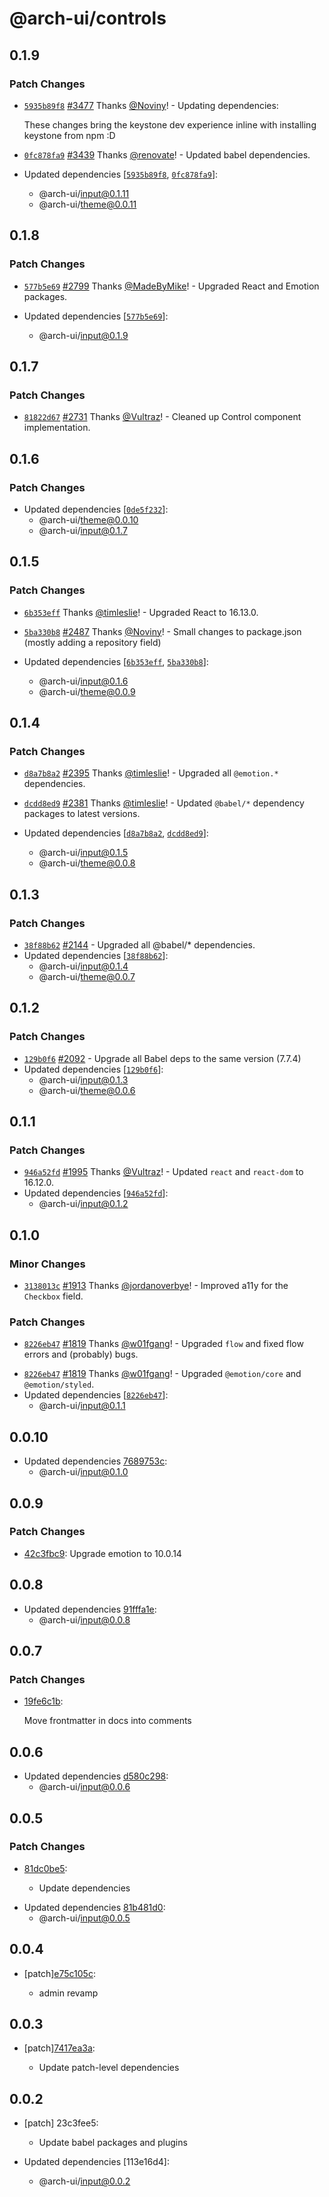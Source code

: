 # @arch-ui/controls

## 0.1.9

### Patch Changes

- [`5935b89f8`](https://github.com/keystonejs/keystone-5/commit/5935b89f8862b36f14d09da68f056f759a860f3e) [#3477](https://github.com/keystonejs/keystone-5/pull/3477) Thanks [@Noviny](https://github.com/Noviny)! - Updating dependencies:

  These changes bring the keystone dev experience inline with installing keystone from npm :D

* [`0fc878fa9`](https://github.com/keystonejs/keystone-5/commit/0fc878fa918c3196196f943f195ffaa62fce504b) [#3439](https://github.com/keystonejs/keystone-5/pull/3439) Thanks [@renovate](https://github.com/apps/renovate)! - Updated babel dependencies.

* Updated dependencies [[`5935b89f8`](https://github.com/keystonejs/keystone-5/commit/5935b89f8862b36f14d09da68f056f759a860f3e), [`0fc878fa9`](https://github.com/keystonejs/keystone-5/commit/0fc878fa918c3196196f943f195ffaa62fce504b)]:
  - @arch-ui/input@0.1.11
  - @arch-ui/theme@0.0.11

## 0.1.8

### Patch Changes

- [`577b5e69`](https://github.com/keystonejs/keystone-5/commit/577b5e69ac4f949d1be2a80d8f391cb0a4b1333a) [#2799](https://github.com/keystonejs/keystone-5/pull/2799) Thanks [@MadeByMike](https://github.com/MadeByMike)! - Upgraded React and Emotion packages.

- Updated dependencies [[`577b5e69`](https://github.com/keystonejs/keystone-5/commit/577b5e69ac4f949d1be2a80d8f391cb0a4b1333a)]:
  - @arch-ui/input@0.1.9

## 0.1.7

### Patch Changes

- [`81822d67`](https://github.com/keystonejs/keystone-5/commit/81822d67822bdc77b360b709f2e824cc43d88f15) [#2731](https://github.com/keystonejs/keystone-5/pull/2731) Thanks [@Vultraz](https://github.com/Vultraz)! - Cleaned up Control component implementation.

## 0.1.6

### Patch Changes

- Updated dependencies [[`0de5f232`](https://github.com/keystonejs/keystone-5/commit/0de5f2321ef8f9fe6dd247c3201372a4156e61e9)]:
  - @arch-ui/theme@0.0.10
  - @arch-ui/input@0.1.7

## 0.1.5

### Patch Changes

- [`6b353eff`](https://github.com/keystonejs/keystone-5/commit/6b353effc8b617137a3978b2c845e01403889722) Thanks [@timleslie](https://github.com/timleslie)! - Upgraded React to 16.13.0.

* [`5ba330b8`](https://github.com/keystonejs/keystone-5/commit/5ba330b8b2609ea0033a636daf9a215a5a192c20) [#2487](https://github.com/keystonejs/keystone-5/pull/2487) Thanks [@Noviny](https://github.com/Noviny)! - Small changes to package.json (mostly adding a repository field)

* Updated dependencies [[`6b353eff`](https://github.com/keystonejs/keystone-5/commit/6b353effc8b617137a3978b2c845e01403889722), [`5ba330b8`](https://github.com/keystonejs/keystone-5/commit/5ba330b8b2609ea0033a636daf9a215a5a192c20)]:
  - @arch-ui/input@0.1.6
  - @arch-ui/theme@0.0.9

## 0.1.4

### Patch Changes

- [`d8a7b8a2`](https://github.com/keystonejs/keystone-5/commit/d8a7b8a23b4c3e1545d101a92323be165ad362e2) [#2395](https://github.com/keystonejs/keystone-5/pull/2395) Thanks [@timleslie](https://github.com/timleslie)! - Upgraded all `@emotion.*` dependencies.

* [`dcdd8ed9`](https://github.com/keystonejs/keystone-5/commit/dcdd8ed9142cf3328a7af80bc167ef93c7669b09) [#2381](https://github.com/keystonejs/keystone-5/pull/2381) Thanks [@timleslie](https://github.com/timleslie)! - Updated `@babel/*` dependency packages to latest versions.

* Updated dependencies [[`d8a7b8a2`](https://github.com/keystonejs/keystone-5/commit/d8a7b8a23b4c3e1545d101a92323be165ad362e2), [`dcdd8ed9`](https://github.com/keystonejs/keystone-5/commit/dcdd8ed9142cf3328a7af80bc167ef93c7669b09)]:
  - @arch-ui/input@0.1.5
  - @arch-ui/theme@0.0.8

## 0.1.3

### Patch Changes

- [`38f88b62`](https://github.com/keystonejs/keystone-5/commit/38f88b62d9592d91b56528d4d9c40e9399440c4a) [#2144](https://github.com/keystonejs/keystone-5/pull/2144) - Upgraded all @babel/\* dependencies.
- Updated dependencies [[`38f88b62`](https://github.com/keystonejs/keystone-5/commit/38f88b62d9592d91b56528d4d9c40e9399440c4a)]:
  - @arch-ui/input@0.1.4
  - @arch-ui/theme@0.0.7

## 0.1.2

### Patch Changes

- [`129b0f6`](https://github.com/keystonejs/keystone-5/commit/129b0f61f34adb7482901d2da4ddb14ce1aedd62) [#2092](https://github.com/keystonejs/keystone-5/pull/2092) - Upgrade all Babel deps to the same version (7.7.4)
- Updated dependencies [[`129b0f6`](https://github.com/keystonejs/keystone-5/commit/129b0f61f34adb7482901d2da4ddb14ce1aedd62)]:
  - @arch-ui/input@0.1.3
  - @arch-ui/theme@0.0.6

## 0.1.1

### Patch Changes

- [`946a52fd`](https://github.com/keystonejs/keystone-5/commit/946a52fd7057bb73f4ffd465ef51498172926866) [#1995](https://github.com/keystonejs/keystone-5/pull/1995) Thanks [@Vultraz](https://github.com/Vultraz)! - Updated `react` and `react-dom` to 16.12.0.
- Updated dependencies [[`946a52fd`](https://github.com/keystonejs/keystone-5/commit/946a52fd7057bb73f4ffd465ef51498172926866)]:
  - @arch-ui/input@0.1.2

## 0.1.0

### Minor Changes

- [`3138013c`](https://github.com/keystonejs/keystone-5/commit/3138013c49205bd7f9b05833ae6158ebeb281dc0) [#1913](https://github.com/keystonejs/keystone-5/pull/1913) Thanks [@jordanoverbye](https://github.com/jordanoverbye)! - Improved a11y for the `Checkbox` field.

### Patch Changes

- [`8226eb47`](https://github.com/keystonejs/keystone-5/commit/8226eb4709ea8ad5773c900eaaa96068d3cb6bad) [#1819](https://github.com/keystonejs/keystone-5/pull/1819) Thanks [@w01fgang](https://github.com/w01fgang)! - Upgraded `flow` and fixed flow errors and (probably) bugs.

* [`8226eb47`](https://github.com/keystonejs/keystone-5/commit/8226eb4709ea8ad5773c900eaaa96068d3cb6bad) [#1819](https://github.com/keystonejs/keystone-5/pull/1819) Thanks [@w01fgang](https://github.com/w01fgang)! - Upgraded `@emotion/core` and `@emotion/styled`.
* Updated dependencies [[`8226eb47`](https://github.com/keystonejs/keystone-5/commit/8226eb4709ea8ad5773c900eaaa96068d3cb6bad)]:
  - @arch-ui/input@0.1.1

## 0.0.10

- Updated dependencies [7689753c](https://github.com/keystonejs/keystone-5/commit/7689753c):
  - @arch-ui/input@0.1.0

## 0.0.9

### Patch Changes

- [42c3fbc9](https://github.com/keystonejs/keystone-5/commit/42c3fbc9): Upgrade emotion to 10.0.14

## 0.0.8

- Updated dependencies [91fffa1e](https://github.com/keystonejs/keystone-5/commit/91fffa1e):
  - @arch-ui/input@0.0.8

## 0.0.7

### Patch Changes

- [19fe6c1b](https://github.com/keystonejs/keystone-5/commit/19fe6c1b):

  Move frontmatter in docs into comments

## 0.0.6

- Updated dependencies [d580c298](https://github.com/keystonejs/keystone-5/commit/d580c298):
  - @arch-ui/input@0.0.6

## 0.0.5

### Patch Changes

- [81dc0be5](https://github.com/keystonejs/keystone-5/commit/81dc0be5):

  - Update dependencies

* Updated dependencies [81b481d0](https://github.com/keystonejs/keystone-5/commit/81b481d0):
  - @arch-ui/input@0.0.5

## 0.0.4

- [patch][e75c105c](https://github.com/keystonejs/keystone-5/commit/e75c105c):

  - admin revamp

## 0.0.3

- [patch][7417ea3a](https://github.com/keystonejs/keystone-5/commit/7417ea3a):

  - Update patch-level dependencies

## 0.0.2

- [patch] 23c3fee5:

  - Update babel packages and plugins

- Updated dependencies [113e16d4]:
  - @arch-ui/input@0.0.2
